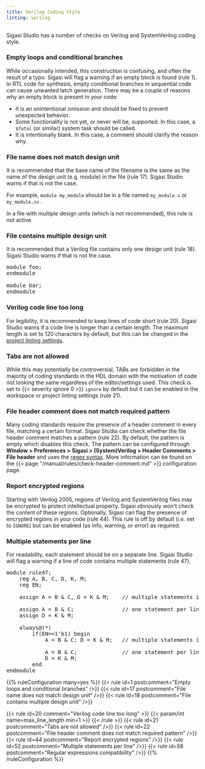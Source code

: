 ```yaml
---
title: Verilog Coding Style
linting: verilog
---
```


Sigasi Studio has a number of checks on Verilog and SystemVerilog coding style.

### Empty loops and conditional branches

While occasionally intended, this construction is confusing, and often
the result of a typo. Sigasi will flag a warning if an empty block is
found (rule 1). In RTL code for synthesis, empty conditional branches
in sequential code can cause unwanted latch generation. There may
be a couple of reasons why an empty block is present in your code:

* It is an unintentional omission and should be fixed to prevent unexpected behavior.
* Some functionality is not yet, or never will be, supported. In this case, a `$fatal` (or similar) system task should be called.
* It is intentionally blank. In this case, a comment should clarify the reason why.

### File name does not match design unit

It is recommended that the base name of the filename is the same as the name of the design unit (e.g. module) in the file (rule 17). Sigasi Studio warns if that is not the case.

For example, `module my_module` should be in a file named `my_module.v` or `my_module.sv` .

In a file with multiple design units (which is not recommended), this rule is not active.

### File contains multiple design unit

It is recommended that a Verilog file contains only one design unit (rule 18). Sigasi Studio warns if that is not the case.

<pre>
module foo;
endmodule

module <span class="warning">bar</span>;
endmodule
</pre>

### Verilog code line too long

For legibility, it is recommended to keep lines of code short (rule 20). Sigasi Studio warns if a code line is longer
than a certain length. The maximum length is set to 120 characters by default, but this can be changed in the
[project linting settings](/manual/eclipse/linting/#project-specific-linting-settings).

### Tabs are not allowed

While this may potentially be controversial, TABs are forbidden in the majority of coding standards in the HDL domain with the motivation
of code not looking the same regardless of the editor/settings used. This check is set to {{< severity ignore 0 >}} `ignore` by default but it can be enabled in
the workspace or project linting settings (rule 21).

### File header comment does not match required pattern

Many coding standards require the presence of a header comment in every file, matching a certain format. Sigasi Studio can check whether the file
header comment matches a pattern (rule 22). By default, the pattern is empty which disables this check.
The pattern can be configured through **Window > Preferences > Sigasi > (System)Verilog > Header Comments > File header** and uses
the [regex syntax](https://sigasi.com/app/regex).
More information can be found on the {{< page "/manual/rules/check-header-comment.md" >}} configuration page.

### Report encrypted regions

Starting with Verilog 2005, regions of Verilog and SystemVerilog files
may be encrypted to protect intellectual property.  Sigasi obviously
won't check the content of these regions.  Optionally, Sigasi can flag
the presence of encrypted regions in your code (rule 44). This rule is
off by default (i.e. set to `IGNORE`) but can be enabled (as info,
warning, or error) as required.

### Multiple statements per line

For readability, each statement should be on a separate line. Sigasi
Studio will flag a warning if a line of code contains multiple
statements (rule 47).

<pre>module rule47;
    reg A, B, C, D, K, M;
    reg EN;

    assign A = B & C, <span class="warning">D</span> = K & M;    // multiple statements in one line: less readable

    <span class="goodcode">assign A = B & C;</span>               // one statement per line: more readable
    <span class="goodcode">assign D = K & M;</span>

    always@(*)
        if(EN==1'b1) begin
            A = B & C; <span class="warning">D</span> = K & M;   // multiple statements in one line: less readable

            <span class="goodcode">A = B & C;</span>              // one statement per line: more readable
            <span class="goodcode">D = K & M;</span>
        end
endmodule</pre>

{{% ruleConfiguration many=yes %}}
{{< rule id=1 postcomment="Empty loops and conditional branches" />}}
{{< rule id=17 postcomment="File name does not match design unit" />}}
{{< rule id=18 postcomment="File contains multiple design unit" />}}

{{< rule id=20 comment="Verilog code line too long" >}}
{{< param/int name=max_line_length min=1 >}}
{{< /rule >}}
{{< rule id=21 postcomment="Tabs are not allowed" />}}
{{< rule id=22 postcomment="File header comment does not match required pattern" />}}
{{< rule id=44 postcomment="Report encrypted regions" />}}
{{< rule id=52 postcomment="Multiple statements per line" />}}
{{< rule id=58 postcomment="Regular expressions compatibility" />}}
{{% /ruleConfiguration %}}

<!-- 47 not configurable in preferences, only in file -->
